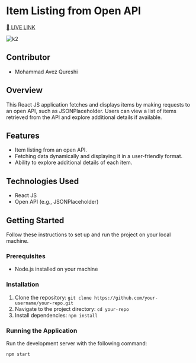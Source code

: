 # Item Listing from Open API

[🔴 LIVE LINK](https://avez-a3-fetching-api.netlify.app/)

![k2](https://github.com/avezqureshi14/a2-ecommerce-multiple-filters/assets/95353195/35ad1eec-6721-4a20-9580-14a8ad9087c0)


## Contributor
- Mohammad Avez Qureshi

## Overview
This React JS application fetches and displays items by making requests to an open API, such as JSONPlaceholder. Users can view a list of items retrieved from the API and explore additional details if available.

## Features
- Item listing from an open API.
- Fetching data dynamically and displaying it in a user-friendly format.
- Ability to explore additional details of each item.

## Technologies Used
- React JS
- Open API (e.g., JSONPlaceholder)

## Getting Started
Follow these instructions to set up and run the project on your local machine.

### Prerequisites
- Node.js installed on your machine

### Installation
1. Clone the repository: `git clone https://github.com/your-username/your-repo.git`
2. Navigate to the project directory: `cd your-repo`
3. Install dependencies: `npm install`

### Running the Application
Run the development server with the following command:
```bash
npm start
